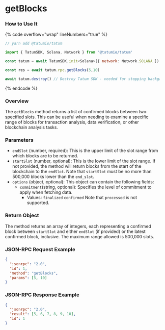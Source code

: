 # getBlocks

### How to Use It

{% code overflow="wrap" lineNumbers="true" %}
```javascript
// yarn add @tatumio/tatum

import { TatumSDK, Solana, Network } from '@tatumio/tatum'

const tatum = await TatumSDK.init<Solana>({ network: Network.SOLANA })

const res = await tatum.rpc.getBlocks(5,10)

await tatum.destroy() // Destroy Tatum SDK - needed for stopping background jobs
```
{% endcode %}

### Overview

The `getBlocks` method returns a list of confirmed blocks between two specified slots. This can be useful when needing to examine a specific range of blocks for transaction analysis, data verification, or other blockchain analysis tasks.

### Parameters

* `endSlot` (number, required): This is the upper limit of the slot range from which blocks are to be returned.
* `startSlot` (number, optional): This is the lower limit of the slot range. If not provided, the method will return blocks from the start of the blockchain to the `endSlot`. Note that `startSlot` must be no more than 500,000 blocks lower than the `end_slot`.
* `options` (object, optional): This object can contain the following fields:
  * `commitment`(string, optional): Specifies the level of commitment to apply when fetching data.
    * Values: `finalized` `confirmed` Note that `processed` is not supported.

### Return Object

The method returns an array of integers, each representing a confirmed block between `startSlot` and either `endSlot` (if provided) or the latest confirmed block, inclusive. The maximum range allowed is 500,000 slots.

### JSON-RPC Request Example

```json
{
  "jsonrpc": "2.0",
  "id": 1,
  "method": "getBlocks",
  "params": [5, 10]
}
```

### JSON-RPC Response Example

```json
{
  "jsonrpc": "2.0",
  "result": [5, 6, 7, 8, 9, 10],
  "id": 1
}
```
